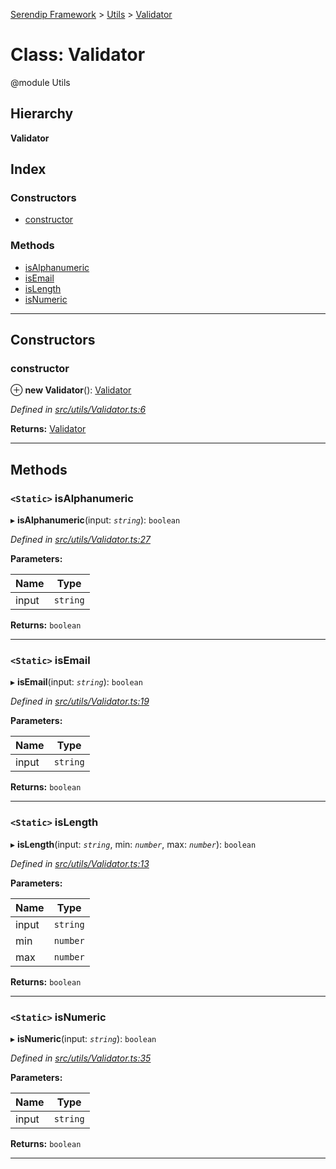 [Serendip Framework](../README.md) > [Utils](../modules/utils.md) > [Validator](../classes/utils.validator.md)

# Class: Validator

@module Utils

## Hierarchy

**Validator**

## Index

### Constructors

* [constructor](utils.validator.md#constructor)

### Methods

* [isAlphanumeric](utils.validator.md#isalphanumeric)
* [isEmail](utils.validator.md#isemail)
* [isLength](utils.validator.md#islength)
* [isNumeric](utils.validator.md#isnumeric)

---

## Constructors

<a id="constructor"></a>

###  constructor

⊕ **new Validator**(): [Validator](utils.validator.md)

*Defined in [src/utils/Validator.ts:6](https://github.com/m-esm/serendip/blob/c44cfd4/src/utils/Validator.ts#L6)*

**Returns:** [Validator](utils.validator.md)

___

## Methods

<a id="isalphanumeric"></a>

### `<Static>` isAlphanumeric

▸ **isAlphanumeric**(input: *`string`*): `boolean`

*Defined in [src/utils/Validator.ts:27](https://github.com/m-esm/serendip/blob/c44cfd4/src/utils/Validator.ts#L27)*

**Parameters:**

| Name | Type |
| ------ | ------ |
| input | `string` |

**Returns:** `boolean`

___
<a id="isemail"></a>

### `<Static>` isEmail

▸ **isEmail**(input: *`string`*): `boolean`

*Defined in [src/utils/Validator.ts:19](https://github.com/m-esm/serendip/blob/c44cfd4/src/utils/Validator.ts#L19)*

**Parameters:**

| Name | Type |
| ------ | ------ |
| input | `string` |

**Returns:** `boolean`

___
<a id="islength"></a>

### `<Static>` isLength

▸ **isLength**(input: *`string`*, min: *`number`*, max: *`number`*): `boolean`

*Defined in [src/utils/Validator.ts:13](https://github.com/m-esm/serendip/blob/c44cfd4/src/utils/Validator.ts#L13)*

**Parameters:**

| Name | Type |
| ------ | ------ |
| input | `string` |
| min | `number` |
| max | `number` |

**Returns:** `boolean`

___
<a id="isnumeric"></a>

### `<Static>` isNumeric

▸ **isNumeric**(input: *`string`*): `boolean`

*Defined in [src/utils/Validator.ts:35](https://github.com/m-esm/serendip/blob/c44cfd4/src/utils/Validator.ts#L35)*

**Parameters:**

| Name | Type |
| ------ | ------ |
| input | `string` |

**Returns:** `boolean`

___


